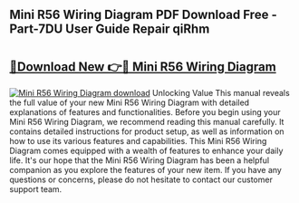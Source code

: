 ## Mini R56 Wiring Diagram PDF Download Free - Part-7DU User Guide Repair qiRhm

# <h2><a href="http://dfmzgxh.blite.top/?on=Mini+R56+Wiring+Diagram">🔗Download New 👉🔴 Mini R56 Wiring Diagram</a></h2>

[![Mini R56 Wiring Diagram download](https://i.imgur.com/lujVjoI.png)](http://dfmzgxh.blite.top/?on=Mini+R56+Wiring+Diagram)
Unlocking Value This manual reveals the full value of your new Mini R56 Wiring Diagram with detailed explanations of features and functionalities. Before you begin using your Mini R56 Wiring Diagram, we recommend reading this manual carefully. It contains detailed instructions for product setup, as well as information on how to use its various features and capabilities. This Mini R56 Wiring Diagram comes equipped with a wealth of features to enhance your daily life. It's our hope that the Mini R56 Wiring Diagram has been a helpful companion as you explore the features of your new item. If you have any questions or concerns, please do not hesitate to contact our customer support team.

